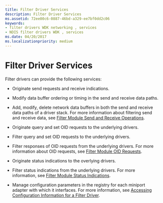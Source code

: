```yaml
---
title: Filter Driver Services
description: Filter Driver Services
ms.assetid: 72ee00c6-0887-46bd-a329-ee7bf0dd2c06
keywords:
- filter drivers WDK networking , services
- NDIS filter drivers WDK , services
ms.date: 04/20/2017
ms.localizationpriority: medium
---
```


# Filter Driver Services





Filter drivers can provide the following services:

-   Originate send requests and receive indications.

-   Modify data buffer ordering or timing in the send and receive data paths.

-   Add, modify, delete network data buffers in both the send and receive data paths of a driver stack. For more information about filtering send and receive data, see [Filter Module Send and Receive Operations](filter-module-send-and-receive-operations.md).

-   Originate query and set OID requests to the underlying drivers.

-   Filter query and set OID requests to the underlying drivers.

-   Filter responses of OID requests from the underlying drivers. For more information about OID requests, see [Filter Module OID Requests](filter-module-oid-requests.md).

-   Originate status indications to the overlying drivers.

-   Filter status indications from the underlying drivers. For more information, see [Filter Module Status Indications](filter-module-status-indications.md).

-   Manage configuration parameters in the registry for each miniport adapter with which it interfaces. For more information, see [Accessing Configuration Information for a Filter Driver](accessing-configuration-information-for-a-filter-driver.md).

 

 





